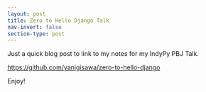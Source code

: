 ```yaml
---
layout: post
title: Zero to Hello Django Talk
nav-invert: false
section-type: post
---
```


Just a quick blog post to link to my notes for my IndyPy PBJ Talk.

https://github.com/yanigisawa/zero-to-hello-django

Enjoy!

